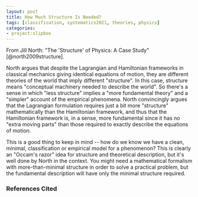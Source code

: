 ```yaml
---
layout: post
title: How Much Structure Is Needed?
tags: [classification, systematics2021, theories, physics]
categories: 
- project:slipbox
---
```


From Jill North:  "The 'Structure' of Physics:  A Case Study" [@north2009structure].

North argues that despite the Lagrangian and Hamiltonian frameworks in classical mechanics giving identical equations of motion, they are different theories of the world that imply different "structure".  In this case, structure means "conceptual machinery needed to describe the world".  So there's a sense in which "less structure" implies a "more fundamental theory" and a "simpler" account of the empirical phenomena.  North convincingly argues that the Lagrangian formulation requires just a bit more "structure" mathematically than the Hamiltonian framework, and thus that the Hamiltonian framework is, in a sense, more fundamental since it has no "extra moving parts" than those required to exactly describe the equations of motion.  

This is a good thing to keep in mind -- how do we know we have a clean, minimal, classification or empirical model for a phenomenon?  This is clearly an "Occam's razor" idea for structure and theoretical description, but it's well done by North in the context.  You might need a mathematical formalism with more-than-minimal structure in order to solve a practical problem, but the fundamental description will have only the minimal structure required.  

### References Cited ###

